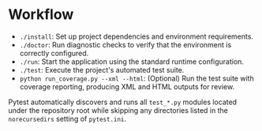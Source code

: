 # Workflow

- `./install`: Set up project dependencies and environment requirements.
- `./doctor`: Run diagnostic checks to verify that the environment is correctly configured.
- `./run`: Start the application using the standard runtime configuration.
- `./test`: Execute the project's automated test suite.
- `python run_coverage.py --xml --html`: (Optional) Run the test suite with coverage reporting, producing XML and HTML outputs for review.

Pytest automatically discovers and runs all `test_*.py` modules located under the repository root while skipping any directories listed in the `norecursedirs` setting of `pytest.ini`.
